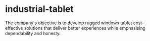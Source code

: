 # industrial-tablet
The company's objective is to develop rugged windows tablet cost-effective solutions that deliver better experiences while emphasising dependability and honesty.
